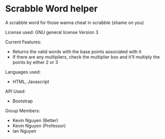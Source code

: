 # Scrabble Word helper 

A scrabble word for those wanna cheat in scrabble (shame on you) 

License used: GNU general license Version 3


Current Features: 
  - Returns the valid words with the base points associated with it 
  - If there are any multipliers, check the multiplier box and it'll multiply the points by either 2 or 3 
 

Languages used: 
  - HTML, Javascript 

API Used: 
  - Bootstrap

Group Members: 
  - Kevin Nguyen (Better)
  - Kevin Nguyen (Professor)
  - Ian Nguyen 
 
